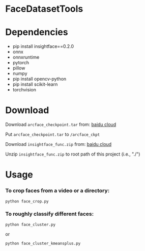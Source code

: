 # FaceDatasetTools
 
# Dependencies
- pip install insightface==0.2.0
- onnx
- onnxruntime
- pytorch
- pillow
- numpy
- pip install opencv-python
- pip install scikit-learn
- torchvision

# Download
Download ```arcface_checkpoint.tar``` from:
[baidu cloud](https://pan.baidu.com/s/1QjPZNojXI51tGbZvXH_Waw?pwd=au23)

Put ```arcface_checkpoint.tar``` to ```/arcface_ckpt```

Download ```insightface_func.zip``` from:
[baidu cloud](https://pan.baidu.com/s/1hNLc5i0tnlFJC-Fbf5ox6Q?pwd=au23) 

Unzip ```insightface_func.zip``` to root path of this project (i.e., "./")

# Usage

### To crop faces from a video or a directory:
```python face_crop.py```

### To roughly classify different faces:
```python face_cluster.py```

or 

```python face_cluster_kmeansplus.py```